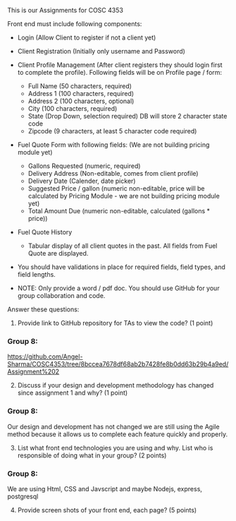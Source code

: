 This is our Assignments for COSC 4353

Front end must include following components:
- Login (Allow Client to register if not a client yet)
- Client Registration (Initially only username and Password)
- Client Profile Management (After client registers they should login first to complete the profile). Following fields will be on Profile page / form:
	- Full Name (50 characters, required)
	- Address 1 (100 characters, required)
	- Address 2 (100 characters, optional)
	- City (100 characters, required)
	- State (Drop Down, selection required) DB will store 2 character state code
	- Zipcode (9 characters, at least 5 character code required)
	
- Fuel Quote Form with following fields: (We are not building pricing module yet)
	- Gallons Requested (numeric, required)
	- Delivery Address (Non-editable, comes from client profile)
	- Delivery Date (Calender, date picker)
	- Suggested Price / gallon (numeric non-editable, price will be calculated by Pricing Module - we are not building pricing module yet)
	- Total Amount Due (numeric non-editable, calculated (gallons * price))
	
- Fuel Quote History
	- Tabular display of all client quotes in the past. All fields from Fuel Quote are displayed.

- You should have validations in place for required fields, field types, and field lengths. 

- NOTE: Only provide a word / pdf doc. You should use GitHub for your group collaboration and code.

Answer these questions:

1. Provide link to GitHub repository for TAs to view the code? (1 point)

### Group 8:
https://github.com/Angel-Sharma/COSC4353/tree/8bccea7678df68ab2b7428fe8b0dd63b29b4a9ed/Assignment%202

2. Discuss if your design and development methodology has changed since assignment 1 and why? (1 point)

### Group 8:

Our design and development has not changed we are still using the Agile method because it allows us to complete each feature quickly and properly.

3. List what front end technologies you are using and why. List who is responsible of doing what in your group? (2 points)

### Group 8:
We are using Html, CSS and Javscript and maybe Nodejs, express, postgresql

4. Provide screen shots of your front end, each page? (5 points)
